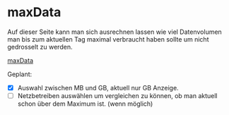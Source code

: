 # maxData

Auf dieser Seite kann man sich ausrechnen lassen wie viel Datenvolumen man bis zum aktuellen Tag maximal verbraucht haben sollte um nicht gedrosselt zu werden.

[maxData](https://paulbrgmr.github.io/maxData/)

Geplant:
* [x] Auswahl zwischen MB und GB, aktuell nur GB Anzeige.
* [ ] Netzbetreiben auswählen um vergleichen zu können, ob man aktuell schon über dem Maximum ist. (wenn möglich)
